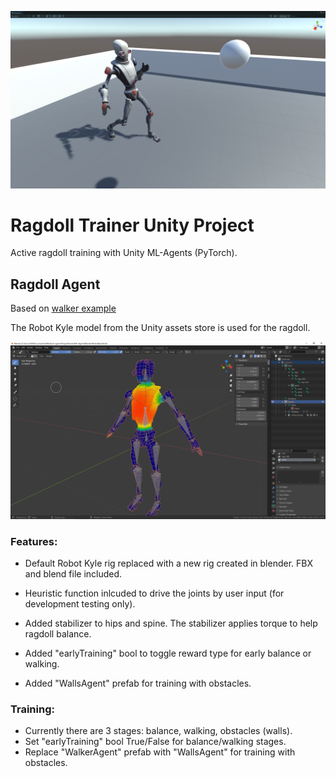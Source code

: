 ![Ragdoll Screenshot](/docs/RagdollScreenshot.png)

# Ragdoll Trainer Unity Project

Active ragdoll training with Unity ML-Agents (PyTorch). 

## Ragdoll Agent

Based on [walker example](https://github.com/Unity-Technologies/ml-agents/blob/main/docs/Learning-Environment-Examples.md)

The Robot Kyle model from the Unity assets store is used for the ragdoll.

![RobotKyleBlend Image](/docs/RobotKyleBlend.png)

### Features:

* Default Robot Kyle rig replaced with a new rig created in blender. FBX and blend file included.

* Heuristic function inlcuded to drive the joints by user input (for development testing only).

* Added stabilizer to hips and spine. The stabilizer applies torque to help ragdoll balance.

* Added "earlyTraining" bool to toggle reward type for early balance or walking.

* Added "WallsAgent" prefab for training with obstacles.

### Training:

* Currently there are 3 stages: balance, walking, obstacles (walls).
* Set "earlyTraining" bool True/False for balance/walking stages.
* Replace "WalkerAgent" prefab with "WallsAgent" for training with obstacles.

